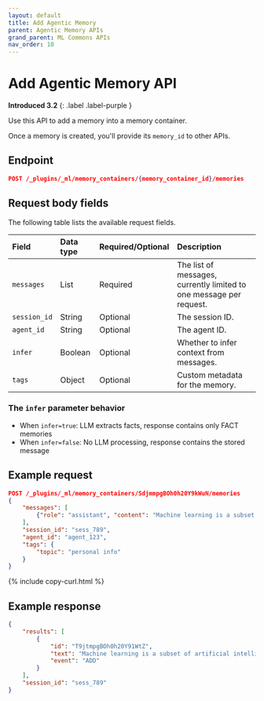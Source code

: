 ```yaml
---
layout: default
title: Add Agentic Memory
parent: Agentic Memory APIs
grand_parent: ML Commons APIs
nav_order: 10
---
```


# Add Agentic Memory API
**Introduced 3.2**
{: .label .label-purple }

Use this API to add a memory into a memory container.

Once a memory is created, you'll provide its `memory_id` to other APIs.

## Endpoint

```json
POST /_plugins/_ml/memory_containers/{memory_container_id}/memories
```

## Request body fields

The following table lists the available request fields.

Field | Data type | Required/Optional | Description
:--- | :--- | :--- | :---
`messages` | List | Required | The list of messages, currently limited to one message per request.
`session_id` | String | Optional | The session ID.
`agent_id` | String | Optional | The agent ID.
`infer` | Boolean | Optional | Whether to infer context from messages.
`tags` | Object | Optional | Custom metadata for the memory.

### The `infer` parameter behavior

- When `infer=true`: LLM extracts facts, response contains only FACT memories
- When `infer=false`: No LLM processing, response contains the stored message

## Example request

```json
POST /_plugins/_ml/memory_containers/SdjmmpgBOh0h20Y9kWuN/memories
{
    "messages": [
        {"role": "assistant", "content": "Machine learning is a subset of artificial intelligence"}
    ],
    "session_id": "sess_789",
    "agent_id": "agent_123",
    "tags": {
        "topic": "personal info"
    }
}
```
{% include copy-curl.html %}

## Example response

```json
{
    "results": [
        {
            "id": "T9jtmpgBOh0h20Y91WtZ",
            "text": "Machine learning is a subset of artificial intelligence",
            "event": "ADD"
        }
    ],
    "session_id": "sess_789"
}
```